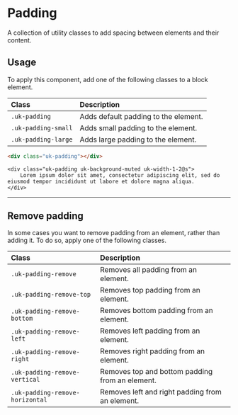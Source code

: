 # Padding

<p class="uk-text-lead">A collection of utility classes to add spacing between elements and their content.</p>

## Usage

To apply this component, add one of the following classes to a block element.

| Class               | Description                          |
|:--------------------|:-------------------------------------|
| `.uk-padding`       | Adds default padding to the element. |
| `.uk-padding-small` | Adds small padding to the element.   |
| `.uk-padding-large` | Adds large padding to the element.   |

```html
<div class="uk-padding"></div>
```

```run:uikit
<div class="uk-padding uk-background-muted uk-width-1-2@s">
    Lorem ipsum dolor sit amet, consectetur adipiscing elit, sed do eiusmod tempor incididunt ut labore et dolore magna aliqua.
</div>
```

***

## Remove padding

In some cases you want to remove padding from an element, rather than adding it. To do so, apply one of the following classes.

| Class                           | Description                                     |
|:--------------------------------|:------------------------------------------------|
| `.uk-padding-remove`            | Removes all padding from an element.            |
| `.uk-padding-remove-top`        | Removes top padding from an element.            |
| `.uk-padding-remove-bottom`     | Removes bottom padding from an element.         |
| `.uk-padding-remove-left`       | Removes left padding from an element.           |
| `.uk-padding-remove-right`      | Removes right padding from an element.          |
| `.uk-padding-remove-vertical`   | Removes top and bottom padding from an element. |
| `.uk-padding-remove-horizontal` | Removes left and right padding from an element. |
